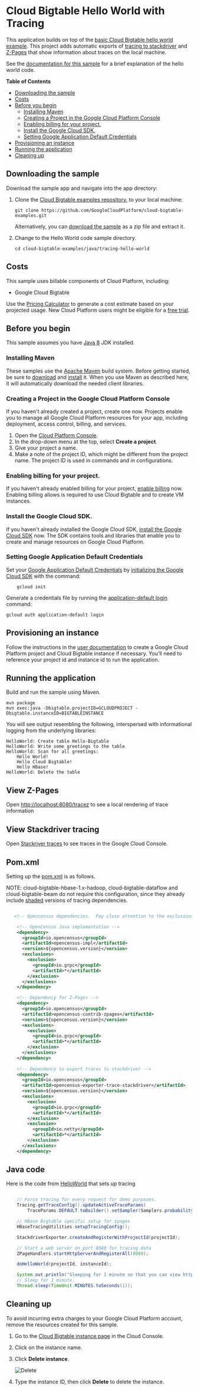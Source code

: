 # Cloud Bigtable Hello World with Tracing

This application builds on top of the [basic Cloud Bigtable hello world example](../hello-world). 
This project adds automatic exports of [tracing to stackdriver](https://cloud.google.com/trace/) and 
[Z-Pages](https://github.com/census-instrumentation/opencensus-java/tree/master/contrib/zpages) that 
show information about traces on the local machine.

See the [documentation for this
sample](https://cloud.google.com/bigtable/docs/samples-java-hello) for a brief
explanation of the hello world code.

<!-- START doctoc generated TOC please keep comment here to allow auto update -->
<!-- DON'T EDIT THIS SECTION, INSTEAD RE-RUN doctoc TO UPDATE -->

**Table of Contents**

- [Downloading the sample](#downloading-the-sample)
- [Costs](#costs)
- [Before you begin](#before-you-begin)
  - [Installing Maven](#installing-maven)
  - [Creating a Project in the Google Cloud Platform Console](#creating-a-project-in-the-google-cloud-platform-console)
  - [Enabling billing for your project.](#enabling-billing-for-your-project)
  - [Install the Google Cloud SDK.](#install-the-google-cloud-sdk)
  - [Setting Google Application Default Credentials](#setting-google-application-default-credentials)
- [Provisioning an instance](#provisioning-an-instance)
- [Running the application](#running-the-application)
- [Cleaning up](#cleaning-up)

<!-- END doctoc generated TOC please keep comment here to allow auto update -->


## Downloading the sample

Download the sample app and navigate into the app directory:

1.  Clone the [Cloud Bigtable examples repository][github-repo], to your local
    machine:

        git clone https://github.com/GoogleCloudPlatform/cloud-bigtable-examples.git

    Alternatively, you can [download the sample][github-zip] as a zip file and
    extract it.

2.  Change to the Hello World code sample directory.

        cd cloud-bigtable-examples/java/tracing-hello-world

[github-repo]: https://github.com/GoogleCloudPlatform/cloud-bigtable-examples
[github-zip]: https://github.com/GoogleCloudPlatform/cloud-bigtable-examples/archive/master.zip


## Costs

This sample uses billable components of Cloud Platform, including:

+   Google Cloud Bigtable

Use the [Pricing Calculator][bigtable-pricing] to generate a cost estimate
based on your projected usage.  New Cloud Platform users might be eligible for
a [free trial][free-trial].

[bigtable-pricing]: https://cloud.google.com/products/calculator/#id=1eb47664-13a2-4be1-9d16-6722902a7572
[free-trial]: https://cloud.google.com/free-trial


## Before you begin

This sample assumes you have [Java 8][java8] JDK installed.

[java8]: http://www.oracle.com/technetwork/java/javase/downloads/

### Installing Maven

These samples use the [Apache Maven][maven] build system. Before getting
started, be sure to [download][maven-download] and [install][maven-install] it.
When you use Maven as described here, it will automatically download the needed
client libraries.

[maven]: https://maven.apache.org
[maven-download]: https://maven.apache.org/download.cgi
[maven-install]: https://maven.apache.org/install.html

### Creating a Project in the Google Cloud Platform Console

If you haven't already created a project, create one now. Projects enable you to
manage all Google Cloud Platform resources for your app, including deployment,
access control, billing, and services.

1. Open the [Cloud Platform Console][cloud-console].
1. In the drop-down menu at the top, select **Create a project**.
1. Give your project a name.
1. Make a note of the project ID, which might be different from the project
   name. The project ID is used in commands and in configurations.

[cloud-console]: https://console.cloud.google.com/

### Enabling billing for your project.

If you haven't already enabled billing for your project, [enable
billing][enable-billing] now.  Enabling billing allows is required to use Cloud Bigtable
and to create VM instances.

[enable-billing]: https://console.cloud.google.com/project/_/settings

### Install the Google Cloud SDK.

If you haven't already installed the Google Cloud SDK, [install the Google
Cloud SDK][cloud-sdk] now. The SDK contains tools and libraries that enable you
to create and manage resources on Google Cloud Platform.

[cloud-sdk]: https://cloud.google.com/sdk/

### Setting Google Application Default Credentials

Set your [Google Application Default
Credentials][application-default-credentials] by [initializing the Google Cloud
SDK][cloud-sdk-init] with the command:

		gcloud init

Generate a credentials file by running the [application-default login](https://cloud.google.com/sdk/gcloud/reference/auth/application-default/login) command:

    gcloud auth application-default login

[cloud-sdk-init]: https://cloud.google.com/sdk/docs/initializing
[application-default-credentials]: https://developers.google.com/identity/protocols/application-default-credentials


## Provisioning an instance

Follow the instructions in the [user
documentation](https://cloud.google.com/bigtable/docs/creating-instance) to
create a Google Cloud Platform project and Cloud Bigtable instance if necessary.
You'll need to reference your project id and instance id to run the
application.


## Running the application

Build and run the sample using Maven.

    mvn package
    mvn exec:java -Dbigtable.projectID=GCLOUDPROJECT -Dbigtable.instanceID=BIGTABLEINSTANCE

You will see output resembling the following, interspersed with informational logging
from the underlying libraries:

    HelloWorld: Create table Hello-Bigtable
    HelloWorld: Write some greetings to the table
    HelloWorld: Scan for all greetings:
        Hello World!
        Hello Cloud Bigtable!
        Hello HBase!
    HelloWorld: Delete the table

## View Z-Pages

Open [http://localhost:8080/tracez](http://localhost:8080/trace) to see a local rendering
of trace information

## View Stackdriver tracing

Open [Stackriver traces](https://pantheon.corp.google.com/traces/traces) to see traces 
in the Google Cloud Console.

## Pom.xml

Setting up the [pom.xml](pom.xml) is as follows.  

NOTE: cloud-bigtable-hbase-1.x-hadoop, cloud-bigtable-dataflow and cloud-bigtable-beam
do not require this configuration, since they already include
[shaded](https://maven.apache.org/plugins/maven-shade-plugin/) versions of tracing dependencies.

```xml

   <!-- Opencensus dependencies.  Pay close attention to the exclusions. -->

    <!-- OpenCensus Java implementation -->
    <dependency>
      <groupId>io.opencensus</groupId>
      <artifactId>opencensus-impl</artifactId>
      <version>${opencensus.version}</version>
      <exclusions>
        <exclusion>
          <groupId>io.grpc</groupId>
          <artifactId>*</artifactId>
        </exclusion>
      </exclusions>
    </dependency>

    <!-- Dependency for Z-Pages -->
    <dependency>
      <groupId>io.opencensus</groupId>
      <artifactId>opencensus-contrib-zpages</artifactId>
      <version>${opencensus.version}</version>
      <exclusions>
        <exclusion>
          <groupId>io.grpc</groupId>
          <artifactId>*</artifactId>
        </exclusion>
      </exclusions>
    </dependency>
 
    <!-- Dependency to export traces to stackdriver -->
    <dependency>
      <groupId>io.opencensus</groupId>
      <artifactId>opencensus-exporter-trace-stackdriver</artifactId>
      <version>${opencensus.version}</version>
      <exclusions>
        <exclusion>
          <groupId>io.grpc</groupId>
          <artifactId>*</artifactId>
        </exclusion>
        <exclusion>
          <groupId>io.netty</groupId>
          <artifactId>*</artifactId>
        </exclusion>
      </exclusions>
    </dependency>
```

## Java code 

Here is the code from [HelloWorld](src/main/java/com/example/cloud/bigtable/helloworld/HelloWorld.java) 
that sets up tracing

```java

    // Force tracing for every request for demo purposes.
    Tracing.getTraceConfig().updateActiveTraceParams(
        TraceParams.DEFAULT.toBuilder().setSampler(Samplers.probabilitySampler(1)).build());

    // HBase Bigtable specific setup for zpages
    HBaseTracingUtilities.setupTracingConfig();

    StackdriverExporter.createAndRegisterWithProjectId(projectId);

    // Start a web server on port 8080 for tracing data
    ZPageHandlers.startHttpServerAndRegisterAll(8080);

    doHelloWorld(projectId, instanceId);

    System.out.println("Sleeping for 1 minute so that you can view http://localhost:8080/tracez");
    // Sleep for 1 minute.
    Thread.sleep(TimeUnit.MINUTES.toSeconds(1));

```

## Cleaning up

To avoid incurring extra charges to your Google Cloud Platform account, remove
the resources created for this sample.

1.  Go to the [Cloud Bigtable instance page](https://console.cloud.google.com/project/_/bigtable/instances) in the Cloud Console.

1.  Click on the instance name.

1.  Click **Delete instance**.

    ![Delete](https://cloud.google.com/bigtable/img/delete-quickstart-instance.png)

1. Type the instance ID, then click **Delete** to delete the instance.
